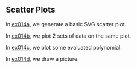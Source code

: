 ## Scatter Plots

In [ex014a](ex014a_basic_scatter_plot), we generate a basic SVG scatter plot.

In [ex014b](ex014b_multiple_datasets), we plot 2 sets of data on the same plot.

In [ex014c](ex014c_evaluating_functions), we plot some evaluated polynomial.

In [ex014d](ex014d_drawing_pictures), we draw a picture.
